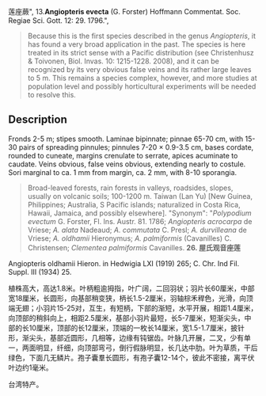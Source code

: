 莲座蕨",
13.**Angiopteris evecta** (G. Forster) Hoffmann Commentat. Soc. Regiae Sci. Gott. 12: 29. 1796.",

> Because this is the first species described in the genus *Angiopteris*, it has found a very broad application in the past. The species is here treated in its strict sense with a Pacific distribution (see Christenhusz &amp; Toivonen, Biol. Invas. 10: 1215-1228. 2008), and it can be recognized by its very obvious false veins and its rather large leaves to 5 m. This remains a species complex, however, and more studies at population level and possibly horticultural experiments will be needed to resolve this.

## Description
Fronds 2-5 m; stipes smooth. Laminae bipinnate; pinnae 65-70 cm, with 15-30 pairs of spreading pinnules; pinnules 7-20 × 0.9-3.5 cm, bases cordate, rounded to cuneate, margins crenulate to serrate, apices acuminate to caudate. Veins obvious, false veins obvious, extending nearly to costule. Sori marginal to ca. 1 mm from margin, ca. 2 mm, with 8-10 sporangia.

> Broad-leaved forests, rain forests in valleys, roadsides, slopes, usually on volcanic soils; 100-1200 m. Taiwan (Lan Yu) [New Guinea, Philippines; Australia, S Pacific islands; naturalized in Costa Rica, Hawaii, Jamaica, and possibly elsewhere].
  "Synonym": "*Polypodium evectum* G. Forster, Fl. Ins. Austr. 81. 1786; *Angiopteris acrocarpa* de Vriese; *A. alata* Nadeaud; *A. commutata* C. Presl; *A. durvilleana* de Vriese; *A. oldhamii* Hieronymus; *A. palmiformis* (Cavanilles) C. Christensen; *Clementea palmiformis* Cavanilles.
**26. 屋氏观音座莲**

Angiopteris oldhamii Hieron. in Hedwigia LXI (1919) 265; C. Chr. Ind Fil. Suppl. III (1934) 25.

植株高大，高达1.8米。叶柄粗逾拇指，叶广阔，二回羽状；羽片长60厘米，中部 宽18厘米，长圆形，向基部稍变狭，柄长1.5-2厘米，羽轴棕禾稈色，光滑，向顶端无翅；小羽片15-25对，互生，有短柄，下部的渐短，水平开展，相距1.4厘米，向顶部的稍斜向上，相距2.5厘米，基部小羽片最短，长5-7厘米，短渐尖头，中部的长10厘米，顶部的长12厘米，顶端的一枚长14厘米，宽1.5-1.7厘米，披针形，渐尖头，基部近圆形，几相等，边缘有钝锯齿。叶脉几开展，二叉，少有单一，两面明显，纤细，向顶部弯弓，倒行假脉明显，长几达中肋。叶为草质，干后绿色，下面几无鳞片。孢子囊羣长圆形，有孢子囊12-14个，彼此不密接，离平伏叶边约1毫米。

台湾特产。

